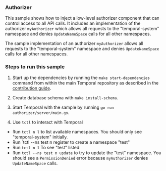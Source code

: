 ### Authorizer

This sample shows how to inject a low-level authorizer component that can control access to all API calls. It includes an implementation of the authorizer `myAuthorizer` which allows all requests to the "temporal-system" namespace and denies `UpdateNameSpace` calls for all other namespaces.

The sample implementation of an authorizer `myAuthorizer` allows all requests to the "temporal-system" namespace and denies `UpdateNameSpace` calls for all other namespaces.

### Steps to run this sample
1. Start up the dependencies by running the `make start-dependencies` command from within the main Temporal repository as described in the [contribution guide](https://github.com/temporalio/temporal/blob/master/CONTRIBUTING.md#runing-server-locally).

2. Create database schema with `make install-schema`.

3. Start Temporal with the sample by running `go run authorizer/server/main.go`.

4. Use `tctl` to interact with Temporal

- Run `tctl n l` to list available namespaces. You should only see "temporal-system" initially.
- Run `tctl --ns test n register to create a namespace "test"
- Run `tctl n l` To see "test" listed
- Run `tctl --ns test n update` to try to update the "test" namespace. You should see a `PermissionDenied` error because `myAuthorizer` denies `UpdateNameSpace` calls.
